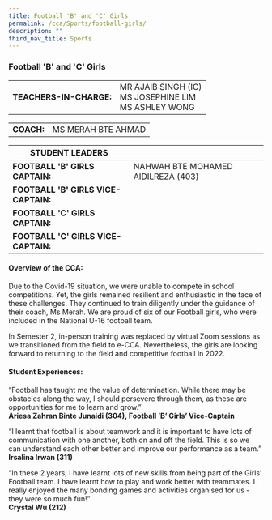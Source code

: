 ```yaml
---
title: Football 'B' and 'C' Girls
permalink: /cca/Sports/football-girls/
description: ""
third_nav_title: Sports
---
```

### Football 'B' and 'C' Girls

|  	|  	|
|---	|---	|
| **TEACHERS-IN-CHARGE:** 	| MR AJAIB SINGH (IC)<br>MS JOSEPHINE LIM<br>MS ASHLEY WONG 	|

|  	|  	|
|---	|---	|
| **COACH:** 	| MS MERAH BTE AHMAD 	|

| STUDENT LEADERS 	|  	|
|---	|---	|
| **FOOTBALL 'B' GIRLS CAPTAIN:** 	| NAHWAH BTE MOHAMED AIDILREZA (403)	|
| **FOOTBALL 'B' GIRLS VICE-CAPTAIN:** 	| 	|
| **FOOTBALL 'C' GIRLS CAPTAIN:** 	| 	|
| **FOOTBALL 'C' GIRLS VICE-CAPTAIN:** 	| |

#### Overview of the CCA: 

Due to the Covid-19 situation, we were unable to compete in school competitions. Yet, the girls remained resilient and enthusiastic in the face of these challenges. They continued to train diligently under the guidance of their coach, Ms Merah. We are proud of six of our Football girls, who were included in the National U-16 football team.

In Semester 2, in-person training was replaced by virtual Zoom sessions as we transitioned from the field to e-CCA. Nevertheless, the girls are looking forward to returning to the field and competitive football in 2022. 

  

#### Student Experiences:

“Football has taught me the value of determination. While there may be obstacles along the way, I should persevere through them, as these are opportunities for me to learn and grow.” 
<br> **Ariesa Zahran Binte Junaidi (304), Football ‘B’ Girls’ Vice-Captain**

  

“I learnt that football is about teamwork and it is important to have lots of communication with one another, both on and off the field. This is so we can understand each other better and improve our performance as a team.” 
<br> **Irsalina Irwan (311)**

  

“In these 2 years, I have learnt lots of new skills from being part of the Girls’ Football team. I have learnt how to play and work better with teammates. I really enjoyed the many bonding games and activities organised for us - they were so much fun!”
<br>**Crystal Wu (212)**
